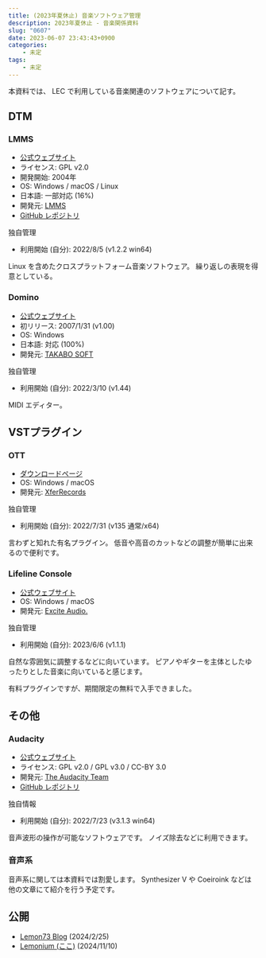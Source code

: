 ```yaml
---
title: (2023年夏休止) 音楽ソフトウェア管理
description: 2023年夏休止 - 音楽関係資料
slug: "0607"
date: 2023-06-07 23:43:43+0900
categories:
    - 未定
tags:
    - 未定
---
```


本資料では、 LEC で利用している音楽関連のソフトウェアについて記す。

## DTM

### LMMS

- [公式ウェブサイト](https://lmms.io)
- ライセンス: GPL v2.0
- 開発開始: 2004年
- OS: Windows / macOS / Linux
- 日本語: 一部対応 (16%)
- 開発元: [LMMS](https://github.com/LMMS)
- [GitHub レポジトリ](https://github.com/LMMS/lmms)

独自管理
- 利用開始 (自分): 2022/8/5 (v1.2.2 win64)

Linux を含めたクロスプラットフォーム音楽ソフトウェア。
繰り返しの表現を得意としている。

### Domino

- [公式ウェブサイト](https://takabosoft.com/domino)
- 初リリース: 2007/1/31 (v1.00)
- OS: Windows
- 日本語: 対応 (100%)
- 開発元: [TAKABO SOFT](https://takabosoft.com)

独自管理
- 利用開始 (自分): 2022/3/10 (v1.44)

MIDI エディター。

## VSTプラグイン

### OTT

- [ダウンロードページ](https://xferrecords.com/freeware)
- OS: Windows / macOS
- 開発元: [XferRecords](https://xferrecords.com)

独自管理
- 利用開始 (自分): 2022/7/31 (v135 通常/x64)

言わずと知れた有名プラグイン。
低音や高音のカットなどの調整が簡単に出来るので便利です。

### Lifeline Console

- [公式ウェブサイト](https://www.excite-audio.com/lifeline/lifeline-console)
- OS: Windows / macOS
- 開発元: [Excite Audio.](https://www.excite-audio.com)

独自管理
- 利用開始 (自分): 2023/6/6 (v1.1.1)

自然な雰囲気に調整するなどに向いています。
ピアノやギターを主体としたゆったりとした音楽に向いていると感じます。

有料プラグインですが、期間限定の無料で入手できました。

## その他

### Audacity

- [公式ウェブサイト](https://www.audacityteam.org)
- ライセンス: GPL v2.0 / GPL v3.0 / CC-BY 3.0
- 開発元: [The Audacity Team](https://github.com/audacity)
- [GitHub レポジトリ](https://github.com/audacity/audacity)

独自情報
- 利用開始 (自分): 2022/7/23 (v3.1.3 win64)

音声波形の操作が可能なソフトウェアです。
ノイズ除去などに利用できます。

### 音声系

音声系に関しては本資料では割愛します。
Synthesizer V や Coeiroink などは他の文章にて紹介を行う予定です。

## 公開

- [Lemon73 Blog](./) (2024/2/25)
- [Lemonium (ここ)](./) (2024/11/10)
